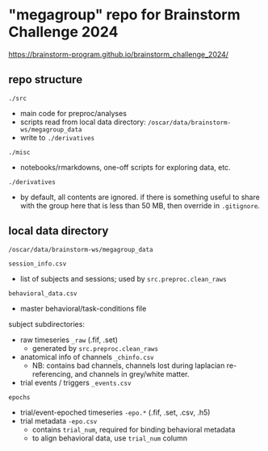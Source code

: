 # "megagroup" repo for Brainstorm Challenge 2024

https://brainstorm-program.github.io/brainstorm_challenge_2024/

## repo structure

`./src`
- main code for preproc/analyses
- scripts read from local data directory: `/oscar/data/brainstorm-ws/megagroup_data`
- write to `./derivatives`

`./misc`
- notebooks/rmarkdowns, one-off scripts for exploring data, etc.

`./derivatives`
- by default, all contents are ignored. if there is something useful to share with the group here that is less than 50 MB, then override in `.gitignore`.

## local data directory
```
/oscar/data/brainstorm-ws/megagroup_data
```
`session_info.csv`
- list of subjects and sessions; used by `src.preproc.clean_raws`

`behavioral_data.csv`
- master behavioral/task-conditions file

subject subdirectories:
- raw timeseries `_raw` (.fif, .set)
  - generated by `src.preproc.clean_raws`
- anatomical info of channels `_chinfo.csv`
  - NB: contains bad channels, channels lost during laplacian re-referencing, and channels in grey/white matter.
- trial events / triggers `_events.csv`

`epochs`
- trial/event-epoched timeseries `-epo.*` (.fif, .set, .csv, .h5)
- trial metadata `-epo.csv`
  - contains `trial_num`, required for binding behavioral metadata
  - to align behavioral data, use `trial_num` column
